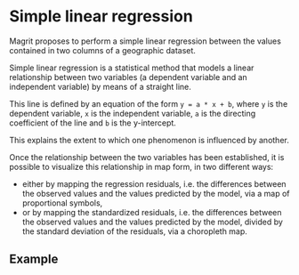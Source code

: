 # Simple linear regression

Magrit proposes to perform a simple linear regression between the values contained in two columns of a geographic dataset.

Simple linear regression is a statistical method that models a linear relationship between two variables (a dependent variable and an independent variable) by means of a straight line.

This line is defined by an equation of the form `y = a * x + b`, where `y` is the dependent variable, `x` is the independent variable, `a` is the directing coefficient of the line and `b` is the y-intercept.

This explains the extent to which one phenomenon is influenced by another.

Once the relationship between the two variables has been established, it is possible to visualize this relationship in map form, in two different ways:

- either by mapping the regression residuals, i.e. the differences between the observed values and the values predicted by the model, via a map of proportional symbols,
- or by mapping the standardized residuals, i.e. the differences between the observed values and the values predicted by the model, divided by the standard deviation of the residuals, via a choropleth map.

## Example

<ZoomImg
  src="/linear-reg.png"
  alt="Example of linear regression with representation of residuals (proportional symbols map)"
  caption="Example of linear regression with representation of residuals (proportional symbols map)"
/>